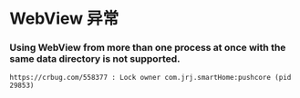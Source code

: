 # WebView 异常
### Using WebView from more than one process at once with the same data directory is not supported.

    https://crbug.com/558377 : Lock owner com.jrj.smartHome:pushcore (pid 29853)

